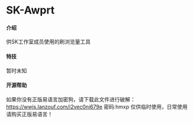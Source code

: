 # SK-Awprt

#### 介绍
供SK工作室成员使用的刷浏览量工具

#### 特技

暂时未知

#### 开源帮助

如果你没有正版易语言加密狗，请下载此文件进行破解：https://wwjs.lanzouf.com/i2vec0ni679e 密码:hmxp
仅供临时使用，日常使用请购买正版易语言！